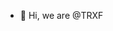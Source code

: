 - 👋 Hi, we are @TRXF

<!---
TRXF/TRXF is a ✨ special ✨ repository because its `README.md` (this file) appears on your GitHub profile.
You can click the Preview link to take a look at your changes.
--->
